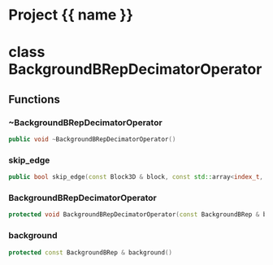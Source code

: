 <script setup>
import {useRoute} from 'vitepress'
const {path} = useRoute()
const tokens = path.split('/')
const words = tokens[2].split('-');
for (let i = 0; i < words.length; i++) {
    words[i] = words[i].charAt(0).toUpperCase() + words[i].slice(1);
    words[i] = words[i].replace('geode', 'Geode')
}
const name = words.join('-');
</script>
# Project {{ name }}

# class BackgroundBRepDecimatorOperator


## Functions

### ~BackgroundBRepDecimatorOperator

```cpp
public void ~BackgroundBRepDecimatorOperator()
```


### skip_edge

```cpp
public bool skip_edge(const Block3D & block, const std::array<index_t, 2> & edge)
```

### BackgroundBRepDecimatorOperator

```cpp
protected void BackgroundBRepDecimatorOperator(const BackgroundBRep & background)
```


### background

```cpp
protected const BackgroundBRep & background()
```




